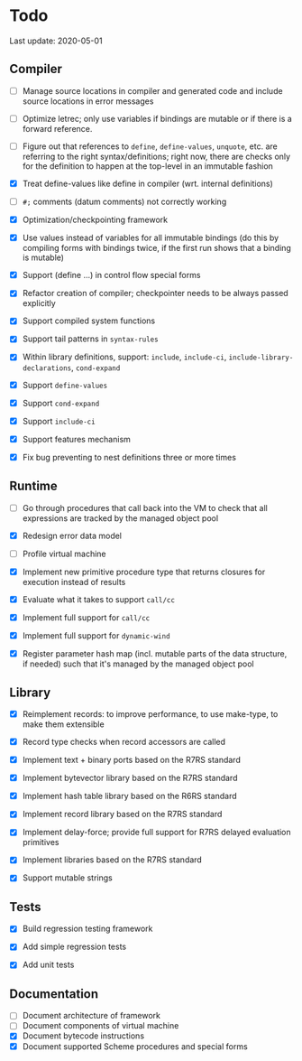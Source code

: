 # Todo

Last update: 2020-05-01


## Compiler

- [ ] Manage source locations in compiler and generated code and include source locations in error messages
- [ ] Optimize letrec; only use variables if bindings are mutable or if there is a forward reference.
- [ ] Figure out that references to `define`, `define-values`, `unquote`, etc. are referring to the right
      syntax/definitions; right now, there are checks only for the definition to happen at the top-level in an
      immutable fashion
- [X] Treat define-values like define in compiler (wrt. internal definitions)
- [ ] `#;` comments (datum comments) not correctly working
- [X] Optimization/checkpointing framework
- [X] Use values instead of variables for all immutable bindings (do this by compiling
      forms with bindings twice, if the first run shows that a binding is mutable)
- [X] Support (define ...) in control flow special forms
- [X] Refactor creation of compiler; checkpointer needs to be always passed explicitly
- [X] Support compiled system functions
- [X] Support tail patterns in `syntax-rules`
- [X] Within library definitions, support: `include`, `include-ci`, `include-library-declarations`, `cond-expand`
- [X] Support `define-values`
- [X] Support `cond-expand`
- [X] Support `include-ci`
- [X] Support features mechanism
- [X] Fix bug preventing to nest definitions three or more times


## Runtime

- [ ] Go through procedures that call back into the VM to check that all expressions are
      tracked by the managed object pool
- [X] Redesign error data model
- [ ] Profile virtual machine
- [X] Implement new primitive procedure type that returns closures for execution instead
      of results
- [X] Evaluate what it takes to support `call/cc`
- [X] Implement full support for `call/cc`
- [X] Implement full support for `dynamic-wind`
- [X] Register parameter hash map (incl. mutable parts of the data structure, if needed)
      such that it's managed by the managed object pool


## Library

- [X] Reimplement records: to improve performance, to use make-type, to make them extensible
- [X] Record type checks when record accessors are called
- [X] Implement text + binary ports based on the R7RS standard
- [X] Implement bytevector library based on the R7RS standard
- [X] Implement hash table library based on the R6RS standard
- [X] Implement record library based on the R7RS standard
- [X] Implement delay-force; provide full support for R7RS delayed evaluation primitives
- [X] Implement libraries based on the R7RS standard
- [X] Support mutable strings


## Tests

- [X] Build regression testing framework
- [X] Add simple regression tests 
- [X] Add unit tests


## Documentation

- [ ] Document architecture of framework
- [ ] Document components of virtual machine
- [X] Document bytecode instructions
- [X] Document supported Scheme procedures and special forms
